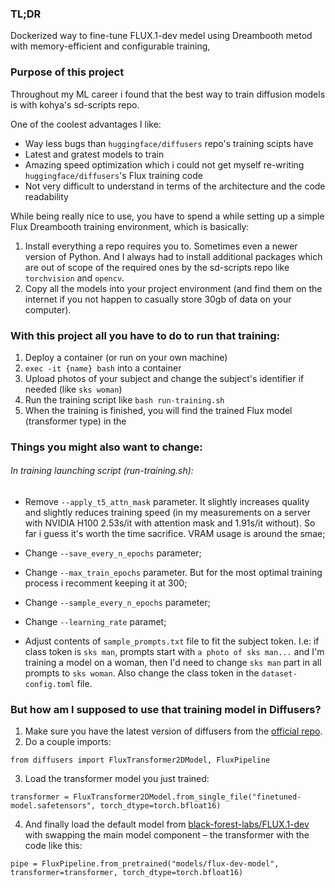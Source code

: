 ### TL;DR

Dockerized way to fine-tune FLUX.1-dev medel using Dreambooth metod with memory-efficient and configurable training,

### Purpose of this project

Throughout my ML career i found that the best way to train diffusion models is with kohya's sd-scripts repo.

One of the coolest advantages I like:

- Way less bugs than `huggingface/diffusers` repo's training scipts have
- Latest and gratest models to train
- Amazing speed optimization which i could not get myself re-writing `huggingface/diffusers`'s Flux training code
- Not very difficult to understand in terms of the architecture and the code readability

While being really nice to use, you have to spend a while setting up a simple Flux Dreambooth training environment, which is basically:

1. Install everything a repo requires you to. Sometimes even a newer version of Python. And I always had to install additional packages which are out of scope of the required ones by the sd-scripts repo like `torchvision` and `opencv`.
2. Copy all the models into your project environment (and find them on the internet if you not happen to casually store 30gb of data on your computer).

### With this project all you have to do to run that training:

1. Deploy a container (or run on your own machine)
2. `exec -it {name} bash` into a container
3. Upload photos of your subject and change the subject's identifier if needed (like `sks woman`)
4. Run the training script like `bash run-training.sh`
5. When the training is finished, you will find the trained Flux model (transformer type) in the

### Things you might also want to change:

###### In training launching script (run-training.sh):

- Remove `--apply_t5_attn_mask` parameter. It slightly increases quality and slightly reduces training speed (in my measurements on a server with NVIDIA H100 2.53s/it with attention mask and 1.91s/it without). So far i guess it's worth the time sacrifice. VRAM usage is around the smae;
- Change `--save_every_n_epochs` parameter;
- Change `--max_train_epochs` parameter. But for the most optimal training process i recomment keeping it at 300;

- Change `--sample_every_n_epochs` parameter;
- Change `--learning_rate` paramet;
- Adjust contents of `sample_prompts.txt` file to fit the subject token. I.e: if class token is `sks man`, prompts start with `a photo of sks man...` and I'm training a model on a woman, then I'd need to change `sks man` part in all prompts to `sks woman`. Also change the class token in the `dataset-config.toml` file.

### But how am I supposed to use that training model in Diffusers?

1. Make sure you have the latest version of diffusers from the [official repo](https://github.com/huggingface/diffusers).
2. Do a couple imports:

```
from diffusers import FluxTransformer2DModel, FluxPipeline
```

3. Load the transformer model you just trained:

```
transformer = FluxTransformer2DModel.from_single_file("finetuned-model.safetensors", torch_dtype=torch.bfloat16)
```

4. And finally load the default model from [black-forest-labs/FLUX.1-dev](https://huggingface.co/black-forest-labs/FLUX.1-dev) with swapping the main model component – the transformer with the code like this:

```
pipe = FluxPipeline.from_pretrained("models/flux-dev-model", transformer=transformer, torch_dtype=torch.bfloat16)
```
